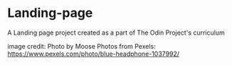 # Landing-page
A Landing page project created as a part of The Odin Project's curriculum



image credit: Photo by Moose Photos from Pexels: https://www.pexels.com/photo/blue-headphone-1037992/
